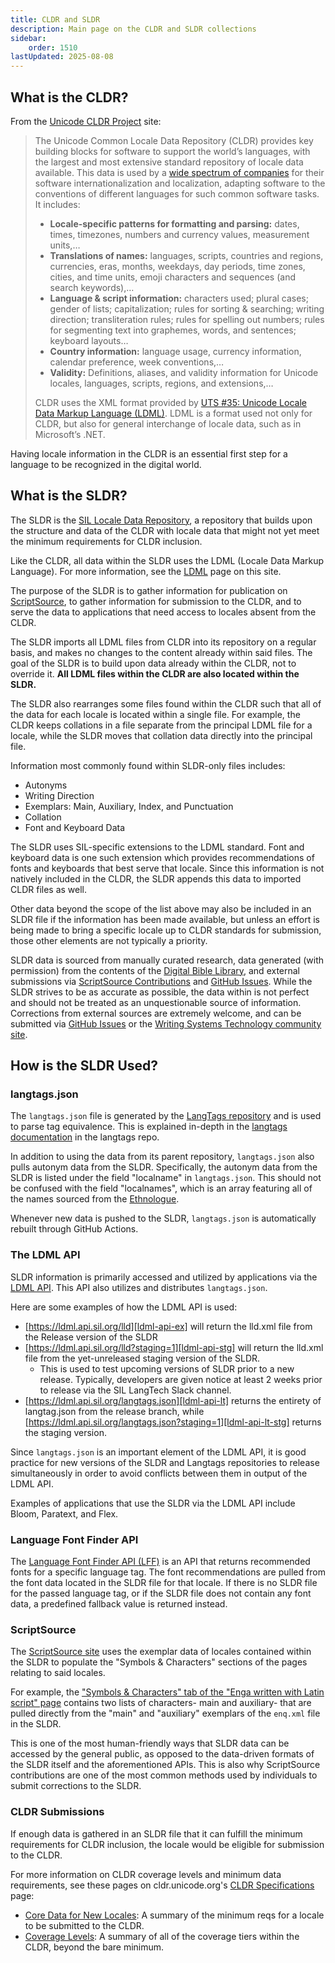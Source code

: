 ```yaml
---
title: CLDR and SLDR
description: Main page on the CLDR and SLDR collections 
sidebar:
    order: 1510
lastUpdated: 2025-08-08
---
```


## What is the CLDR?

From the [Unicode CLDR Project][uni-cldr-project] site:
 
> The Unicode Common Locale Data Repository (CLDR) provides key building blocks for software to support the world’s languages, with the largest and most extensive standard repository of locale data available. This data is used by a [wide spectrum of companies](https://cldr.unicode.org/#who-uses-cldr) for their software internationalization and localization, adapting software to the conventions of different languages for such common software tasks. It includes:
> 
> - **Locale-specific patterns for formatting and parsing:** dates, times, timezones, numbers and currency values, measurement units,…
> - **Translations of names:** languages, scripts, countries and regions, currencies, eras, months, weekdays, day periods, time zones, cities, and time units, emoji characters and sequences (and search keywords),…
> - **Language & script information:** characters used; plural cases; gender of lists; capitalization; rules for sorting & searching; writing direction; transliteration rules; rules for spelling out numbers; rules for segmenting text into graphemes, words, and sentences; keyboard layouts…
> - **Country information:** language usage, currency information, calendar preference, week conventions,…
> - **Validity:** Definitions, aliases, and validity information for Unicode locales, languages, scripts, regions, and extensions,…
> 
> CLDR uses the XML format provided by [UTS #35: Unicode Locale Data Markup Language (LDML)][uts35]. LDML is a format used not only for CLDR, but also for general interchange of locale data, such as in Microsoft’s .NET.

Having locale information in the CLDR is an essential first step for a language to be recognized in the digital world. 

## What is the SLDR?

The SLDR is the [SIL Locale Data Repository][sldr-repo], a repository that builds upon the structure and data of the CLDR with locale data that might not yet meet the minimum requirements for CLDR inclusion. 

Like the CLDR, all data within the SLDR uses the LDML (Locale Data Markup Language). For more information, see the [LDML][ldml] page on this site. 

The purpose of the SLDR is to gather information for publication on [ScriptSource][scriptsource], to gather information for submission to the CLDR, and to serve the data to applications that need access to locales absent from the CLDR.

The SLDR imports all LDML files from CLDR into its repository on a regular basis, and makes no changes to the content already within said files. The goal of the SLDR is to build upon data already within the CLDR, not to override it. **All LDML files within the CLDR are also located within the SLDR.** 

The SLDR also rearranges some files found within the CLDR such that all of the data for each locale is located within a single file. For example, the CLDR keeps collations in a file separate from the principal LDML file for a locale, while the SLDR moves that collation data directly into the principal file.  

Information most commonly found within SLDR-only files includes:
- Autonyms
- Writing Direction
- Exemplars: Main, Auxiliary, Index, and Punctuation
- Collation
- Font and Keyboard Data

The SLDR uses SIL-specific extensions to the LDML standard. Font and keyboard data is one such extension which provides recommendations of fonts and keyboards that best serve that locale. Since this information is not natively included in the CLDR, the SLDR appends this data to imported CLDR files as well. 

Other data beyond the scope of the list above may also be included in an SLDR file if the information has been made available, but unless an effort is being made to bring a specific locale up to CLDR standards for submission, those other elements are not typically a priority.

SLDR data is sourced from manually curated research, data generated (with permission) from the contents of the [Digital Bible Library][dbl], and external submissions via [ScriptSource Contributions][ss-contrib] and [GitHub Issues][sldr-issues]. While the SLDR strives to be as accurate as possible, the data within is not perfect and should not be treated as an unquestionable source of information. Corrections from external sources are extremely welcome, and can be submitted via [GitHub Issues][sldr-issues] or the [Writing Systems Technology community site][comsite]. 

## How is the SLDR Used?

### langtags.json

The `langtags.json` file is generated by the [LangTags repository][langtag] and is used to parse tag equivalence. This is explained in-depth in the [langtags documentation][langtags-md] in the langtags repo. 

In addition to using the data from its parent repository, `langtags.json` also pulls autonym data from the SLDR. Specifically, the autonym data from the SLDR is listed under the field "localname" in `langtags.json`. This should not be confused with the field "localnames", which is an array featuring all of the names sourced from the [Ethnologue][ethnologue]. 

Whenever new data is pushed to the SLDR, `langtags.json` is automatically rebuilt through GitHub Actions. 

### The LDML API

SLDR information is primarily accessed and utilized by applications via the [LDML API][ldml-api]. This API also utilizes and distributes `langtags.json`.

Here are some examples of how the LDML API is used:
- [https://ldml.api.sil.org/lld][ldml-api-ex] will return the lld.xml file from the Release version of the SLDR
- [https://ldml.api.sil.org/lld?staging=1][ldml-api-stg] will return the lld.xml file from the yet-unreleased staging version of the SLDR. 
  - This is used to test upcoming versions of SLDR prior to a new release. Typically, developers are given notice at least 2 weeks prior to release via the SIL LangTech Slack channel. 
- [https://ldml.api.sil.org/langtags.json][ldml-api-lt]  returns the entirety of langtag.json from the release branch, while [https://ldml.api.sil.org/langtags.json?staging=1][ldml-api-lt-stg] returns the staging version.

Since `langtags.json` is an important element of the LDML API, it is good practice for new versions of the SLDR and Langtags repositories to release simultaneously in order to avoid conflicts between them in output of the LDML API. 

Examples of applications that use the SLDR via the LDML API include Bloom, Paratext, and Flex. 

### Language Font Finder API

The [Language Font Finder API (LFF)][lff] is an API that returns recommended fonts for a specific language tag. The font recommendations are pulled from the font data located in the SLDR file for that locale. If there is no SLDR file for the passed language tag, or if the SLDR file does not contain any font data, a predefined fallback value is returned instead. 

### ScriptSource

The [ScriptSource site][scriptsource] uses the exemplar data of locales contained within the SLDR to populate the "Symbols & Characters" sections of the pages relating to said locales. 

For example, the ["Symbols & Characters" tab of the "Enga written with Latin script" page][ss-example] contains two lists of characters- main and auxiliary- that are pulled directly from the "main" and "auxiliary" exemplars of the `enq.xml` file in the SLDR. 

This is one of the most human-friendly ways that SLDR data can be accessed by the general public, as opposed to the data-driven formats of the SLDR itself and the aforementioned APIs. This is also why ScriptSource contributions are one of the most common methods used by individuals to submit corrections to the SLDR. 

### CLDR Submissions

If enough data is gathered in an SLDR file that it can fulfill the minimum requirements for CLDR inclusion, the locale would be eligible for submission to the CLDR. 

For more information on CLDR coverage levels and minimum data requirements, see these pages on cldr.unicode.org's [CLDR Specifications][uni-cldr] page:
- [Core Data for New Locales][core-data]: A summary of the minimum reqs for a locale to be submitted to the CLDR.
- [Coverage Levels][coverage]: A summary of all of the coverage tiers within the CLDR, beyond the bare minimum. 


[comsite]: https://community.software.sil.org/c/writing-systems/47
[core-data]: https://cldr.unicode.org/index/cldr-spec/core-data-for-new-locales
[coverage]: https://cldr.unicode.org/index/cldr-spec/coverage-levels
[dbl]: https://thedigitalbiblelibrary.org/ 
[ethnologue]: https://www.ethnologue.com/
[langtag]: /topics/writingsystems/language-tagging
[langtags-md]: https://github.com/silnrsi/langtags/blob/master/doc/langtags.md
[ldml-api-ex]: https://ldml.api.sil.org/lld
[ldml-api-lt-stg]: https://ldml.api.sil.org/langtags.json?staging=1
[ldml-api-lt]: https://ldml.api.sil.org/langtags.json
[ldml-api-stg]: https://ldml.api.sil.org/lld?staging=1
[ldml-api]: https://ldml.api.sil.org/
[ldml]: /topics/writingsystems/ldml
[lff]: https://github.com/silnrsi/langfontfinder/tree/main
[scriptsource]: https://scriptsource.org
[sldr-issues]: https://github.com/silnrsi/sldr/issues
[sldr-repo]: https://github.com/silnrsi/sldr
[ss-contrib]: https://scriptsource.org/entry/tx7kq3wgzd
[ss-example]: https://scriptsource.org/cms/scripts/page.php?item_id=wrSys_detail_sym&uid=rfsnw2cbyd
[uni-cldr-project]: https://cldr.unicode.org/
[uni-cldr]: https://cldr.unicode.org/index/cldr-spec
[uts35]: https://www.unicode.org/reports/tr35/
